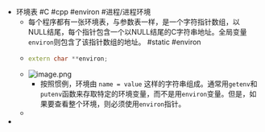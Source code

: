 - 环境表 #C #cpp  #environ #进程/进程环境
	- 每个程序都有一张环境表，与参数表一样，是一个字符指针数组，以NULL结尾，每个指针包含一个以NULL结尾的C字符串地址。全局变量`environ`则包含了该指针数组的地址。 #static #environ
	- ```cpp
	  extern char **environ;
	  ```
	- ![image.png](../assets/image_1709397547274_0.png)
		- 按照惯例，环境由 `name = value` 这样的字符串组成。通常用`getenv`和`putenv`函数来存取特定的环境变量，而不是用`environ`变量。但是，如果要查看整个环境，则必须使用`environ`指针。
	-
-